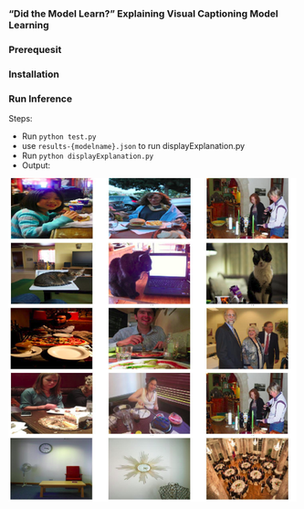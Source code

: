 ### “Did the Model Learn?” Explaining Visual Captioning Model Learning

### Prerequesit

### Installation

### Run Inference
Steps:
- Run `python test.py`
- use `results-{modelname}.json` to run displayExplanation.py
- Run `python displayExplanation.py`
- Output:

![alt text](https://github.com/Monikshah/caption-explanation-hmln/blob/main/output/display-output.png)

 

